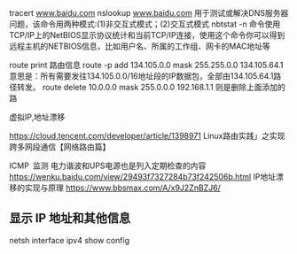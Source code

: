 
tracert www.baidu.com
nslookup  www.baidu.com  用于测试或解决DNS服务器问题，该命令用两种模式:(1)非交互式模式；(2)交互式模式
nbtstat -n  命令使用TCP/IP上的NetBIOS显示协议统计和当前TCP/IP连接，使用这个命令你可以得到远程主机的NETBIOS信息，比如用户名、所属的工作组、网卡的MAC地址等

route print  路由信息
route -p add 134.105.0.0 mask 255.255.0.0 134.105.64.1  意思是：所有需要发往134.105.0.0/16地址段的IP数据包，全部由134.105.64.1路径转发。
route delete 10.0.0.0 mask 255.0.0.0 192.168.1.1 则是删除上面添加的路


虚拟IP,地址漂移

https://cloud.tencent.com/developer/article/1398971 Linux路由实践」之实现跨多网段通信【网络路由篇】

ICMP 监测 电力谐波和UPS电源也是列入定期检查的内容  https://wenku.baidu.com/view/29493f7327284b73f242506b.html
IP地址漂移的实现与原理   https://www.bbsmax.com/A/x9J2ZnBZJ6/


## 显示 IP 地址和其他信息
netsh interface ipv4 show config